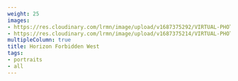```yaml
---
weight: 25
images:
- https://res.cloudinary.com/lrmn/image/upload/v1687375292/VIRTUAL-PHOTOGRAPHY/hfw/lrmn-aloy_17_fkf9wa.png
- https://res.cloudinary.com/lrmn/image/upload/v1687375214/VIRTUAL-PHOTOGRAPHY/hfw/lrmn-aloy_6_g0mbak.jpg
multipleColumn: true
title: Horizon Forbidden West
tags:
- portraits
- all
---
```

